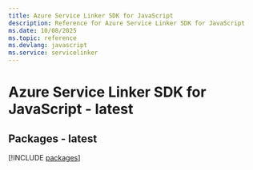 ```yaml
---
title: Azure Service Linker SDK for JavaScript
description: Reference for Azure Service Linker SDK for JavaScript
ms.date: 10/08/2025
ms.topic: reference
ms.devlang: javascript
ms.service: servicelinker
---
```

# Azure Service Linker SDK for JavaScript - latest
## Packages - latest
[!INCLUDE [packages](service-linker-index.md)]